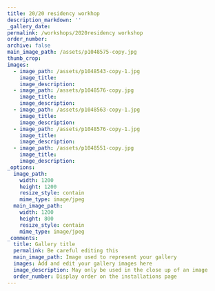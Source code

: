 ```yaml
---
title: 20/20 residency workhop
description_markdown: ''
_gallery_date:
permalink: /workshops/2020residency workshop
order_number:
archive: false
main_image_path: /assets/p1048575-copy.jpg
thumb_crop:
images:
  - image_path: /assets/p1048543-copy-1.jpg
    image_title:
    image_description:
  - image_path: /assets/p1048576-copy.jpg
    image_title:
    image_description:
  - image_path: /assets/p1048563-copy-1.jpg
    image_title:
    image_description:
  - image_path: /assets/p1048576-copy-1.jpg
    image_title:
    image_description:
  - image_path: /assets/p1048551-copy.jpg
    image_title:
    image_description:
_options:
  image_path:
    width: 1200
    height: 1200
    resize_style: contain
    mime_type: image/jpeg
  main_image_path:
    width: 1200
    height: 800
    resize_style: contain
    mime_type: image/jpeg
_comments:
  title: Gallery title
  permalink: Be careful editing this
  main_image_path: Image used to represent your gallery
  images: Add and edit your gallery images here
  image_description: May only be used in the close up of an image
  order_number: Display order on the installations page
---
```

